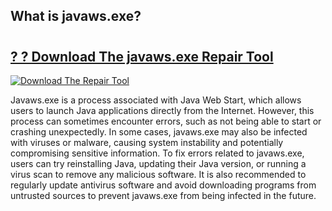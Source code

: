 ## What is javaws.exe? 

# <h2><a href="https://exedetect.com/download.php?javaws.exe">? ? Download The javaws.exe Repair Tool</a></h2>

[![Download The Repair Tool](https://exedetect.com/download-button.jpg)](https://exedetect.com/download.php?javaws.exe)

Javaws.exe is a process associated with Java Web Start, which allows users to launch Java applications directly from the Internet. However, this process can sometimes encounter errors, such as not being able to start or crashing unexpectedly. In some cases, javaws.exe may also be infected with viruses or malware, causing system instability and potentially compromising sensitive information. To fix errors related to javaws.exe, users can try reinstalling Java, updating their Java version, or running a virus scan to remove any malicious software. It is also recommended to regularly update antivirus software and avoid downloading programs from untrusted sources to prevent javaws.exe from being infected in the future.